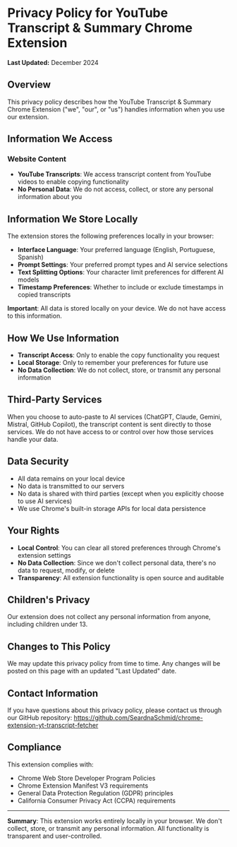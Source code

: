 # Privacy Policy for YouTube Transcript & Summary Chrome Extension

**Last Updated:** December 2024

## Overview

This privacy policy describes how the YouTube Transcript & Summary Chrome Extension ("we", "our", or "us") handles information when you use our extension.

## Information We Access

### Website Content
- **YouTube Transcripts**: We access transcript content from YouTube videos to enable copying functionality
- **No Personal Data**: We do not access, collect, or store any personal information about you

## Information We Store Locally

The extension stores the following preferences locally in your browser:

- **Interface Language**: Your preferred language (English, Portuguese, Spanish)
- **Prompt Settings**: Your preferred prompt types and AI service selections
- **Text Splitting Options**: Your character limit preferences for different AI models
- **Timestamp Preferences**: Whether to include or exclude timestamps in copied transcripts

**Important**: All data is stored locally on your device. We do not have access to this information.

## How We Use Information

- **Transcript Access**: Only to enable the copy functionality you request
- **Local Storage**: Only to remember your preferences for future use
- **No Data Collection**: We do not collect, store, or transmit any personal information

## Third-Party Services

When you choose to auto-paste to AI services (ChatGPT, Claude, Gemini, Mistral, GitHub Copilot), the transcript content is sent directly to those services. We do not have access to or control over how those services handle your data.

## Data Security

- All data remains on your local device
- No data is transmitted to our servers
- No data is shared with third parties (except when you explicitly choose to use AI services)
- We use Chrome's built-in storage APIs for local data persistence

## Your Rights

- **Local Control**: You can clear all stored preferences through Chrome's extension settings
- **No Data Collection**: Since we don't collect personal data, there's no data to request, modify, or delete
- **Transparency**: All extension functionality is open source and auditable

## Children's Privacy

Our extension does not collect any personal information from anyone, including children under 13.

## Changes to This Policy

We may update this privacy policy from time to time. Any changes will be posted on this page with an updated "Last Updated" date.

## Contact Information

If you have questions about this privacy policy, please contact us through our GitHub repository: https://github.com/SeardnaSchmid/chrome-extension-yt-transcript-fetcher

## Compliance

This extension complies with:
- Chrome Web Store Developer Program Policies
- Chrome Extension Manifest V3 requirements
- General Data Protection Regulation (GDPR) principles
- California Consumer Privacy Act (CCPA) requirements

---

**Summary**: This extension works entirely locally in your browser. We don't collect, store, or transmit any personal information. All functionality is transparent and user-controlled.
